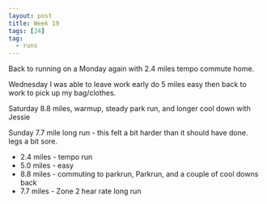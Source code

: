 ```yaml
---
layout: post
title: Week 19
tags: [24]
tag:
  - runs
---
```


Back to running on a Monday again with 2.4 miles tempo commute home.

Wednesday I was able to leave work early do 5 miles easy then back to work to pick up my bag/clothes.

Saturday 8.8 miles, warmup, steady park run, and longer cool down with Jessie

Sunday 7.7 mile long run - this felt a bit harder than it should have done. legs a bit sore.

* 2.4 miles - tempo run
* 5.0 miles - easy
* 8.8 miles - commuting to parkrun, Parkrun, and a couple of cool downs back
* 7.7 miles - Zone 2 hear rate long run
